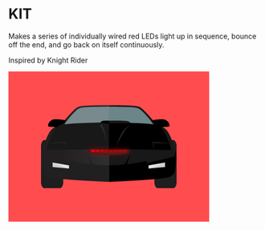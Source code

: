 # KIT

Makes a series of individually wired red LEDs light up in sequence, bounce off the end, and go back on itself continuously.

Inspired by Knight Rider

![KITT cartoon image](https://github.com/mavericknoodle/arduino/blob/master/KIT/kittred.gif)
